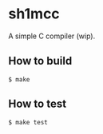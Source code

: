 # sh1mcc
A simple C compiler (wip).

## How to build
```
$ make
```

## How to test
```
$ make test
```